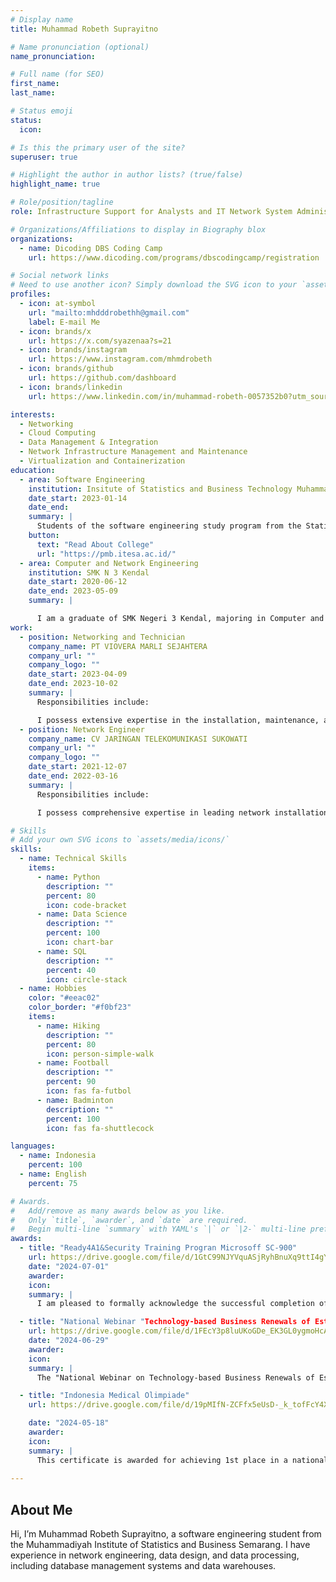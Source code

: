 ```yaml
---
# Display name
title: Muhammad Robeth Suprayitno

# Name pronunciation (optional)
name_pronunciation:

# Full name (for SEO)
first_name:
last_name:

# Status emoji
status:
  icon:

# Is this the primary user of the site?
superuser: true

# Highlight the author in author lists? (true/false)
highlight_name: true

# Role/position/tagline
role: Infrastructure Support for Analysts and IT Network System Administration

# Organizations/Affiliations to display in Biography blox
organizations:
  - name: Dicoding DBS Coding Camp
    url: https://www.dicoding.com/programs/dbscodingcamp/registration

# Social network links
# Need to use another icon? Simply download the SVG icon to your `assets/media/icons/` folder.
profiles:
  - icon: at-symbol
    url: "mailto:mhdddrobethh@gmail.com"
    label: E-mail Me
  - icon: brands/x
    url: https://x.com/syazenaa?s=21
  - icon: brands/instagram
    url: https://www.instagram.com/mhmdrobeth
  - icon: brands/github
    url: https://github.com/dashboard
  - icon: brands/linkedin
    url: https://www.linkedin.com/in/muhammad-robeth-0057352b0?utm_source=share&utm_campaign=share_via&utm_content=profile&utm_medium=ios_app

interests:
  - Networking
  - Cloud Computing
  - Data Management & Integration
  - Network Infrastructure Management and Maintenance
  - Virtualization and Containerization
education:
  - area: Software Engineering
    institution: Insitute of Statistics and Business Technology Muhammadiyah Semarang
    date_start: 2023-01-14
    date_end:
    summary: |
      Students of the software engineering study program from the Statistics and Business Technology Institute of Muhammadiyah Semarang, are active in the organization and have an interest in learning new things. Also interested in game development and technopreneur.
    button:
      text: "Read About College"
      url: "https://pmb.itesa.ac.id/"
  - area: Computer and Network Engineering
    institution: SMK N 3 Kendal
    date_start: 2020-06-12
    date_end: 2023-05-09
    summary: |

      I am a graduate of SMK Negeri 3 Kendal, majoring in Computer and Network Engineering. I have a solid understanding of various hardware components such as motherboards, processors, RAM, and other devices that support the performance of a computer. Additionally, I have experience in assembling, repairing, and maintaining computer hardware, as well as skills in managing computer networks, including installation, configuration, and troubleshooting. My passion lies in the field of information technology, particularly in hardware repair and assembly, as well as network system management. I am eager to continue developing my skills in this area, as I believe that information technology plays a crucial role in the advancement of the modern world.
work:
  - position: Networking and Technician
    company_name: PT VIOVERA MARLI SEJAHTERA
    company_url: ""
    company_logo: ""
    date_start: 2023-04-09
    date_end: 2023-10-02
    summary: |
      Responsibilities include:

      I possess extensive expertise in the installation, maintenance, and repair of Access Control, CCTV, and Gate Parking systems, consistently achieving an 80% success rate in optimizing system performance, ensuring seamless integration, and maintaining compliance with industry security standards. Furthermore, I excel in developing and executing data-driven marketing strategies, leveraging market analysis and consumer insights to enhance brand visibility, drive customer engagement, and foster sustainable business growth. My strong planning and mapping capabilities enable me to design and implement structured, results-oriented project frameworks, ensuring operational efficiency, risk mitigation, and alignment with strategic objectives.
  - position: Network Engineer
    company_name: CV JARINGAN TELEKOMUNIKASI SUKOWATI
    company_url: ""
    company_logo: ""
    date_start: 2021-12-07
    date_end: 2022-03-16
    summary: |
      Responsibilities include:

      I possess comprehensive expertise in leading network installation projects through both online and offline channels, ensuring seamless execution, optimal system integration, and adherence to industry best practices. My proficiency in managing ongoing projects allows me to oversee operations effectively, optimize resource allocation, mitigate risks, and ensure timely completion while maintaining quality and budget compliance. Additionally, I specialize in developing advanced network security features, implementing robust security protocols, enhancing threat detection mechanisms, and fortifying infrastructure resilience to safeguard against emerging cyber threats and ensure long-term system integrity.

# Skills
# Add your own SVG icons to `assets/media/icons/`
skills:
  - name: Technical Skills
    items:
      - name: Python
        description: ""
        percent: 80
        icon: code-bracket
      - name: Data Science
        description: ""
        percent: 100
        icon: chart-bar
      - name: SQL
        description: ""
        percent: 40
        icon: circle-stack
  - name: Hobbies
    color: "#eeac02"
    color_border: "#f0bf23"
    items:
      - name: Hiking
        description: ""
        percent: 80
        icon: person-simple-walk
      - name: Football
        description: ""
        percent: 90
        icon: fas fa-futbol
      - name: Badminton
        description: ""
        percent: 100
        icon: fas fa-shuttlecock

languages:
  - name: Indonesia
    percent: 100
  - name: English
    percent: 75

# Awards.
#   Add/remove as many awards below as you like.
#   Only `title`, `awarder`, and `date` are required.
#   Begin multi-line `summary` with YAML's `|` or `|2-` multi-line prefix and indent 2 spaces below.
awards:
  - title: "Ready4A1&Security Training Progran Microsoff SC-900"
    url: https://drive.google.com/file/d/1GtC99NJYVquASjRyhBnuXq9ttI4gYUJc/view?usp=drive_link
    date: "2024-07-01"
    awarder:
    icon:
    summary: |
      I am pleased to formally acknowledge the successful completion of the Cybersecurity in Ready4AI & Security Program, which has provided me with a comprehensive understanding of advanced cybersecurity principles and the strategic implementation of cutting-edge technologies to safeguard data integrity and ensure robust protection of information systems.

  - title: "National Webinar "Technology-based Business Renewals of Established Firms"
    url: https://drive.google.com/file/d/1FEcY3p8luUKoGDe_EK3GL0ygmoHcAxZP/view?usp=drive_link
    date: "2024-06-29"
    awarder:
    icon:
    summary: |
      The "National Webinar on Technology-based Business Renewals of Established Firms" focused on how established businesses can leverage cutting-edge technologies to innovate and stay competitive in a rapidly changing market. Experts and industry leaders discussed strategies for integrating digital transformation, adopting automation, and utilizing data analytics to enhance business processes. The webinar highlighted real-world case studies of firms that successfully embraced technological advancements to drive growth and renewal. The impact of the webinar was significant, providing businesses with actionable insights and strategies for adopting technology to modernize operations, improve customer experiences, and achieve sustainable growth in an increasingly digital economy.

  - title: "Indonesia Medical Olimpiade"
    url: https://drive.google.com/file/d/19pMIfN-ZCFfx5eUsD-_k_tofFcY4XNJA/view?usp=drive_link

    date: "2024-05-18"
    awarder:
    icon:
    summary: |
      This certificate is awarded for achieving 1st place in a national-level accounting competition for higher education institutions. It recognizes the recipient's exceptional knowledge, skills, and dedication in the field of accounting, demonstrating excellence and setting a standard of achievement in academic and professional competencies at the national level.
      
---
```


## About Me

Hi, I’m Muhammad Robeth Suprayitno, a software engineering student from the Muhammadiyah Institute of Statistics and Business Semarang. I have experience in network engineering, data design, and data processing, including database management systems and data warehouses.
